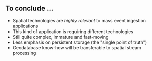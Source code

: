 ## To conclude … 

* Spatial technologies are *highly relevant* to mass event ingestion applications
* This kind of application is requiring different technologies
 * Still quite complex, immature and fast-moving 
* Less emphasis on persistent storage (the "single point of truth")
* Geodatabase know-how will be transferable to spatial stream processing


